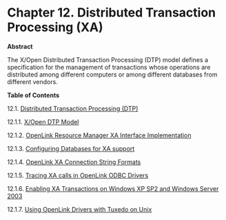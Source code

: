 <div id="mt_xamt" class="chapter">

<div class="titlepage">

<div>

<div>

# Chapter 12. Distributed Transaction Processing (XA)

</div>

<div>

<div class="abstract">

**Abstract**

The X/Open Distributed Transaction Processing (DTP) model defines a
specification for the management of transactions whose operations are
distributed among different computers or among different databases from
different vendors.

</div>

</div>

</div>

</div>

<div class="toc">

**Table of Contents**

<span class="section">12.1. [Distributed Transaction Processing
(DTP)](mt_xa.html)</span>

<span class="section">12.1.1. [X/Open DTP
Model](mt_xa.html#mt_xadtpover)</span>

<span class="section">12.1.2. [OpenLink Resource Manager XA Interface
Implementation](mt_xa.html#mt_xadtpormxaii)</span>

<span class="section">12.1.3. [Configuring Databases for XA
support](mt_xa.html#mt_xadtpdbconfig) </span>

<span class="section">12.1.4. [OpenLink XA Connection String
Formats](mt_xa.html#mt_xadtpconnstrfmt)</span>

<span class="section">12.1.5. [Tracing XA calls in OpenLink ODBC
Drivers](mt_xa.html#mt_xadtpodbctrace)</span>

<span class="section">12.1.6. [Enabling XA Transactions on Windows XP
SP2 and Windows Server 2003](mt_xa.html#mt_xadtptransenablewin) </span>

<span class="section">12.1.7. [Using OpenLink Drivers with Tuxedo on
Unix](mt_xa.html#mt_xaenabletuxedounix)</span>

</div>

</div>

